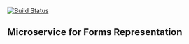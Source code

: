 [![Build Status](https://travis-ci.org/diegosanchez/ms_forms.svg?branch=master)](https://travis-ci.org/diegosanchez/ms_forms)

## Microservice for Forms Representation


